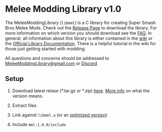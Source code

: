 # Melee Modding Library v1.0

The MeleeModdingLibrary (`libmml`) is a C library for creating Super Smash Bros Melee Mods. Check out the [Release Page](https://github.com/sherman5/MeleeModdingLibrary/releases) to download the library. For more information on which version you should download see the [FAQ](https://github.com/sherman5/MeleeModdingLibrary/wiki/FAQ#how-does-the-version-system-work). In general, all information about this library is either contained in the [wiki](https://github.com/sherman5/MeleeModdingLibrary/wiki) or the [Official Library Documentation](https://sherman5.github.io/MeleeModdingLibrary/). There is a helpful tutorial in the wiki for those just getting started with modding.

All questions and concerns should be addressed to <MeleeModdingLibrary@gmail.com> or [Discord](https://discord.gg/gJXR77v)

## Setup

1. Download latest relase (*.tar.gz or *.zip) [here](https://github.com/sherman5/MeleeModdingLibrary/releases). [More info](https://github.com/sherman5/MeleeModdingLibrary/wiki/FAQ#how-does-the-version-system-work) on what the version means.

2. Extract files

3. Link against `libmml.a` (or an [optimized version](https://github.com/sherman5/MeleeModdingLibrary/wiki/Reducing%20Code%20Size#compiler-optimization))

4. Include `mml-1.0.0/include`

